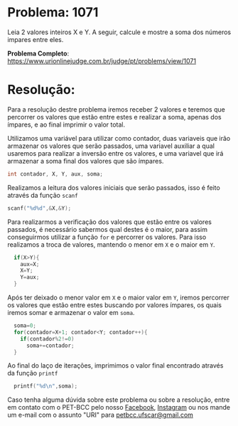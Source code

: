 # Problema: 1071    
Leia 2 valores inteiros X e Y. A seguir, calcule e mostre a soma dos números impares entre eles.

**Problema Completo**: https://www.urionlinejudge.com.br/judge/pt/problems/view/1071


# Resolução:
Para a resolução destre problema iremos receber 2 valores e teremos que percorrer os valores que estão entre estes e realizar a soma, apenas dos ímpares, e ao final imprimir o valor total.

Utilizamos uma variável para utilizar como contador, duas variaveis que irão armazenar os valores que serão passados, uma variavel auxiliar a qual usaremos para realizar a inversão entre os valores, e uma variavel que irá armazenar a soma final dos valores que são ímpares.
```c
int contador, X, Y, aux, soma;
```

Realizamos a leitura dos valores iniciais que serão passados, isso é feito através da função `scanf`
```c
scanf("%d%d",&X,&Y);
```

Para realizarmos a verificação dos valores que estão entre os valores passados, é necessário sabermos qual destes é o maior, para assim conseguirmos utilizar a função `for` e percorrer os valores. Para isso realizamos a troca de valores, mantendo o menor em `X` e o maior em `Y`.
```c
  if(X>Y){
    aux=X;
    X=Y;
    Y=aux;
  }
```

Após ter deixado o menor valor em `X` e o maior valor em `Y`, iremos percorrer os valores que estão entre estes buscando por valores ímpares, os quais iremos somar e armazenar o valor em `soma`.
```c
  soma=0;
  for(contador=X+1; contador<Y; contador++){
    if(contador%2!=0)
      soma+=contador;
  }
```

Ao final do laço de iterações, imprimimos o valor final encontrado através da função `printf`
```c   
  printf("%d\n",soma);
```

    
Caso tenha alguma dúvida sobre este problema ou sobre a resolução, entre em contato com o PET-BCC pelo nosso
[Facebook](https://www.facebook.com/petbcc/),
[Instagram](https://www.instagram.com/petbcc.ufscar/)
ou nos mande um e-mail com o assunto "URI" para  petbcc.ufscar@gmail.com
